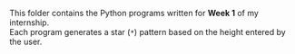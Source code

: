 This folder contains the Python programs written for **Week 1** of my internship.  
Each program generates a star (`*`) pattern based on the height entered by the user.
